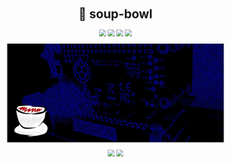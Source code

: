 <h1 align="center">💁 soup-bowl</h1>
<p align="center">
  <a href="https://soupbowl.dev"><img src="https://img.shields.io/badge/has-website-138E96?style=for-the-badge&logo=html5&logoColor=white"/></a>
  <a href="https://mstdn.social/@soupbowl"><img src="https://img.shields.io/badge/has-mastodon-6364FF?style=for-the-badge&logo=mastodon&logoColor=white"/></a>
  <a href="https://www.reddit.com/user/mysql-error"><img src="https://img.shields.io/badge/has-reddit-FF4500?style=for-the-badge&logo=reddit&logoColor=white"/></a>
  <a href="https://www.last.fm/user/soup-bowl"><img src="https://img.shields.io/badge/has-lastfm-D51007?style=for-the-badge&logo=last.fm&logoColor=white"/></a>
</p>

<p align="center">
  <img src="/img/head-2.jpg" />
</p>

<p align="center">
  <img src="https://github-readme-stats.vercel.app/api/top-langs/?username=soup-bowl&layout=compact&hide_border=true&langs_count=8&theme=transparent" />
  <img src="https://github-readme-stats.vercel.app/api?username=soup-bowl&show_icons=true&hide=contribs&hide_border=true&theme=transparent" />
</p>

